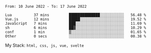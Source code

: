 <!--START_SECTION:waka-->

```text
From: 10 June 2022 - To: 17 June 2022

Lua          37 mins         ██████████████░░░░░░░░░░░   56.48 %
Vue.js       12 mins         █████░░░░░░░░░░░░░░░░░░░░   19.52 %
JavaScript   7 mins          ███░░░░░░░░░░░░░░░░░░░░░░   11.69 %
sh           6 mins          ██▓░░░░░░░░░░░░░░░░░░░░░░   10.29 %
conf         1 min           ▒░░░░░░░░░░░░░░░░░░░░░░░░   01.65 %
Other        0 secs          ░░░░░░░░░░░░░░░░░░░░░░░░░   00.38 %
```

<!--END_SECTION:waka-->
My Stack: `html, css, js, vue, svelte`
